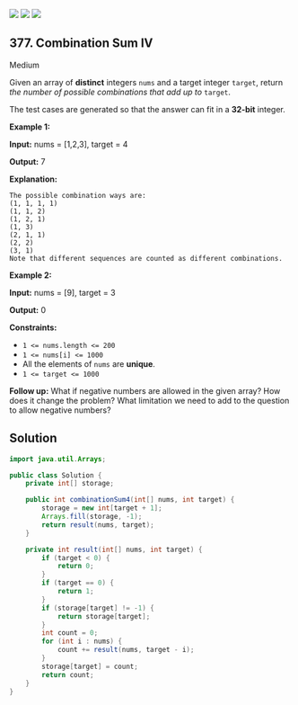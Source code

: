 [![](https://img.shields.io/github/stars/javadev/LeetCode-in-Java?label=Stars&style=flat-square)](https://github.com/javadev/LeetCode-in-Java)
[![](https://img.shields.io/github/forks/javadev/LeetCode-in-Java?label=Fork%20me%20on%20GitHub%20&style=flat-square)](https://github.com/javadev/LeetCode-in-Java/fork)
[![](https://img.shields.io/badge/-LeetCode%20in%20Kotlin-blue?style=flat-square)](https://github.com/javadev/LeetCode-in-Kotlin)

## 377\. Combination Sum IV

Medium

Given an array of **distinct** integers `nums` and a target integer `target`, return _the number of possible combinations that add up to_ `target`.

The test cases are generated so that the answer can fit in a **32-bit** integer.

**Example 1:**

**Input:** nums = [1,2,3], target = 4

**Output:** 7

**Explanation:**

    The possible combination ways are:
    (1, 1, 1, 1)
    (1, 1, 2)
    (1, 2, 1)
    (1, 3)
    (2, 1, 1)
    (2, 2)
    (3, 1)
    Note that different sequences are counted as different combinations.

**Example 2:**

**Input:** nums = [9], target = 3

**Output:** 0

**Constraints:**

*   `1 <= nums.length <= 200`
*   `1 <= nums[i] <= 1000`
*   All the elements of `nums` are **unique**.
*   `1 <= target <= 1000`

**Follow up:** What if negative numbers are allowed in the given array? How does it change the problem? What limitation we need to add to the question to allow negative numbers?

## Solution

```java
import java.util.Arrays;

public class Solution {
    private int[] storage;

    public int combinationSum4(int[] nums, int target) {
        storage = new int[target + 1];
        Arrays.fill(storage, -1);
        return result(nums, target);
    }

    private int result(int[] nums, int target) {
        if (target < 0) {
            return 0;
        }
        if (target == 0) {
            return 1;
        }
        if (storage[target] != -1) {
            return storage[target];
        }
        int count = 0;
        for (int i : nums) {
            count += result(nums, target - i);
        }
        storage[target] = count;
        return count;
    }
}
```